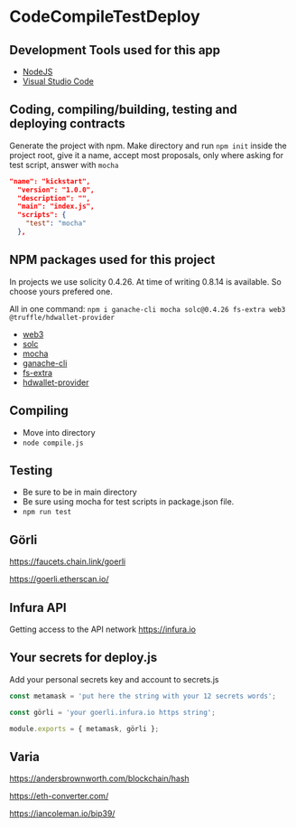 # CodeCompileTestDeploy

## Development Tools used for this app

- [NodeJS](https://nodejs.org/)
- [Visual Studio Code](https://code.visualstudio.com/)

## Coding, compiling/building, testing and deploying contracts

Generate the project with npm.
Make directory and run `npm init` inside the project root, give it a name, accept most proposals, only where asking for test script, answer with `mocha`

```json
"name": "kickstart",
  "version": "1.0.0",
  "description": "",
  "main": "index.js",
  "scripts": {
    "test": "mocha"
  },
```

## NPM packages used for this project

In projects we use solicity 0.4.26. At time of writing 0.8.14 is available. So choose yours prefered one.

All in one command:
`npm i ganache-cli mocha solc@0.4.26 fs-extra web3 @truffle/hdwallet-provider`

- [web3](https://github.com/ChainSafe/web3.js#readme)
- [solc](https://github.com/ethereum/solc-js#readme)
- [mocha](https://mochajs.org/)
- [ganache-cli](https://github.com/trufflesuite/ganache#readme)
- [fs-extra](https://github.com/jprichardson/node-fs-extra)
- [hdwallet-provider](https://github.com/trufflesuite/truffle/tree/master/packages/hdwallet-provider#readme)

## Compiling

- Move into directory
- `node compile.js`

## Testing

- Be sure to be in main directory
- Be sure using mocha for test scripts in package.json file.
- `npm run test`

## Görli

https://faucets.chain.link/goerli

https://goerli.etherscan.io/

## Infura API

Getting access to the API network
https://infura.io

## Your secrets for deploy.js

Add your personal secrets key and account to secrets.js

```js
const metamask = 'put here the string with your 12 secrets words';

const görli = 'your goerli.infura.io https string';

module.exports = { metamask, görli };
```

## Varia

https://andersbrownworth.com/blockchain/hash

https://eth-converter.com/

https://iancoleman.io/bip39/
